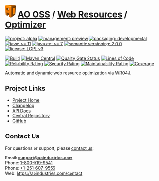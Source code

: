 # [<img src="ao-logo.png" alt="AO Logo" width="35" height="40">](https://github.com/ao-apps) [AO OSS](https://github.com/ao-apps/ao-oss) / [Web Resources](https://github.com/ao-apps/ao-web-resources) / [Optimizer](https://github.com/ao-apps/ao-web-resources-optimizer)

[![project: alpha](https://oss.aoapps.com/ao-badges/project-alpha.svg)](https://aoindustries.com/life-cycle#project-alpha)
[![management: preview](https://oss.aoapps.com/ao-badges/management-preview.svg)](https://aoindustries.com/life-cycle#management-preview)
[![packaging: developmental](https://oss.aoapps.com/ao-badges/packaging-developmental.svg)](https://aoindustries.com/life-cycle#packaging-developmental)  
[![java: &gt;= 11](https://oss.aoapps.com/ao-badges/java-11.svg)](https://docs.oracle.com/en/java/javase/11/)
[![java ee: &gt;= 7](https://oss.aoapps.com/ao-badges/javaee-7.svg)](https://docs.oracle.com/javaee/7/)
[![semantic versioning: 2.0.0](https://oss.aoapps.com/ao-badges/semver-2.0.0.svg)](https://semver.org/spec/v2.0.0.html)
[![license: LGPL v3](https://oss.aoapps.com/ao-badges/license-lgpl-3.0.svg)](https://www.gnu.org/licenses/lgpl-3.0)

[![Build](https://github.com/ao-apps/ao-web-resources-optimizer/workflows/Build/badge.svg?branch=master)](https://github.com/ao-apps/ao-web-resources-optimizer/actions?query=workflow%3ABuild)
[![Maven Central](https://maven-badges.herokuapp.com/maven-central/com.aoapps/ao-web-resources-optimizer/badge.svg)](https://maven-badges.herokuapp.com/maven-central/com.aoapps/ao-web-resources-optimizer)
[![Quality Gate Status](https://sonarcloud.io/api/project_badges/measure?branch=master&project=com.aoapps%3Aao-web-resources-optimizer&metric=alert_status)](https://sonarcloud.io/dashboard?branch=master&id=com.aoapps%3Aao-web-resources-optimizer)
[![Lines of Code](https://sonarcloud.io/api/project_badges/measure?branch=master&project=com.aoapps%3Aao-web-resources-optimizer&metric=ncloc)](https://sonarcloud.io/component_measures?branch=master&id=com.aoapps%3Aao-web-resources-optimizer&metric=ncloc)  
[![Reliability Rating](https://sonarcloud.io/api/project_badges/measure?branch=master&project=com.aoapps%3Aao-web-resources-optimizer&metric=reliability_rating)](https://sonarcloud.io/component_measures?branch=master&id=com.aoapps%3Aao-web-resources-optimizer&metric=Reliability)
[![Security Rating](https://sonarcloud.io/api/project_badges/measure?branch=master&project=com.aoapps%3Aao-web-resources-optimizer&metric=security_rating)](https://sonarcloud.io/component_measures?branch=master&id=com.aoapps%3Aao-web-resources-optimizer&metric=Security)
[![Maintainability Rating](https://sonarcloud.io/api/project_badges/measure?branch=master&project=com.aoapps%3Aao-web-resources-optimizer&metric=sqale_rating)](https://sonarcloud.io/component_measures?branch=master&id=com.aoapps%3Aao-web-resources-optimizer&metric=Maintainability)
[![Coverage](https://sonarcloud.io/api/project_badges/measure?branch=master&project=com.aoapps%3Aao-web-resources-optimizer&metric=coverage)](https://sonarcloud.io/component_measures?branch=master&id=com.aoapps%3Aao-web-resources-optimizer&metric=Coverage)

Automatic and dynamic web resource optimization via [WRO4J](https://github.com/wro4j/wro4j).

## Project Links
* [Project Home](https://oss.aoapps.com/web-resources/optimizer/)
* [Changelog](https://oss.aoapps.com/web-resources/optimizer/changelog)
* [API Docs](https://oss.aoapps.com/web-resources/optimizer/apidocs/)
* [Central Repository](https://central.sonatype.com/artifact/com.aoapps/ao-web-resources-optimizer)
* [GitHub](https://github.com/ao-apps/ao-web-resources-optimizer)

## Contact Us
For questions or support, please [contact us](https://aoindustries.com/contact):

Email: [support@aoindustries.com](mailto:support@aoindustries.com)  
Phone: [1-800-519-9541](tel:1-800-519-9541)  
Phone: [+1-251-607-9556](tel:+1-251-607-9556)  
Web: https://aoindustries.com/contact
